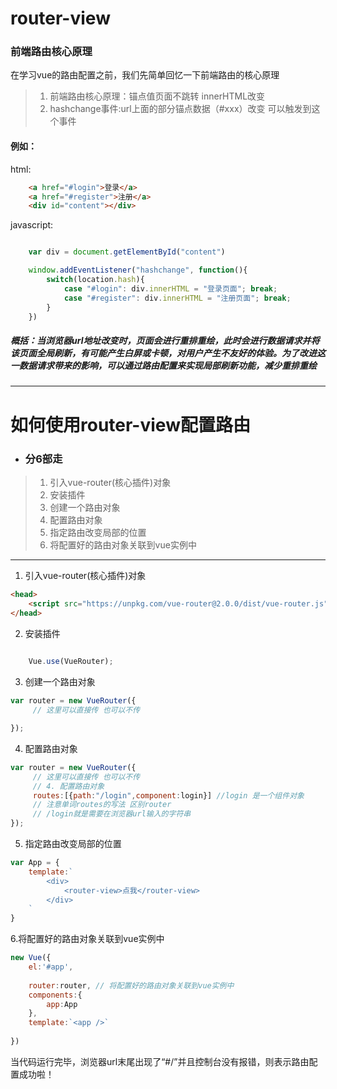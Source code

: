 # router-view
### 前端路由核心原理

在学习vue的路由配置之前，我们先简单回忆一下前端路由的核心原理

>   1. 前端路由核心原理：锚点值页面不跳转 innerHTML改变
>   2. hashchange事件:url上面的部分锚点数据（#xxx）改变 可以触发到这个事件

#### 例如：
html:
```html
    <a href="#login">登录</a>
    <a href="#register">注册</a>
    <div id="content"></div>
```
javascript:
```javascript

    var div = document.getElementById("content")

    window.addEventListener("hashchange", function(){
        switch(location.hash){
            case "#login": div.innerHTML = "登录页面"; break;
            case "#register": div.innerHTML = "注册页面"; break;
        }
    })
```
##### 概括：当浏览器url地址改变时，页面会进行重排重绘，此时会进行数据请求并将该页面全局刷新，有可能产生白屏或卡顿，对用户产生不友好的体验。为了改进这一数据请求带来的影响，可以通过路由配置来实现局部刷新功能，减少重排重绘


---
# 如何使用router-view配置路由

- ### 分6部走

> 1. 引入vue-router(核心插件)对象
> 2. 安装插件
> 3. 创建一个路由对象
> 4. 配置路由对象
> 5. 指定路由改变局部的位置
> 6. 将配置好的路由对象关联到vue实例中
> 


---
1. 引入vue-router(核心插件)对象

```html
<head>
    <script src="https://unpkg.com/vue-router@2.0.0/dist/vue-router.js"></script>
</head>
```

2. 安装插件

```javascript
    
    Vue.use(VueRouter);

```

3. 创建一个路由对象

```javascript
var router = new VueRouter({
     // 这里可以直接传 也可以不传

});
```
4. 配置路由对象

```javascript
var router = new VueRouter({
     // 这里可以直接传 也可以不传
     // 4. 配置路由对象
     routes:[{path:"/login",component:login}] //login 是一个组件对象 
     // 注意单词routes的写法 区别router 
     // /login就是需要在浏览器url输入的字符串
});
```

5. 指定路由改变局部的位置

```javascript
var App = {
    template:`
        <div>
            <router-view>点我</router-view>
        </div>
    `
}
```


6.将配置好的路由对象关联到vue实例中

```javascript
new Vue({
    el:'#app',
    
    router:router, // 将配置好的路由对象关联到vue实例中
    components:{
        app:App
    },
    template:`<app />`
    
})
```

当代码运行完毕，浏览器url末尾出现了“#/”并且控制台没有报错，则表示路由配置成功啦！

